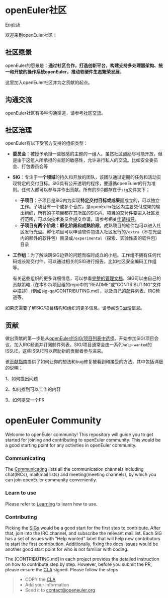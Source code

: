 # openEuler社区

[English](#en)



欢迎来到openEuler社区！



## 社区愿景

openEuler的愿景是：**通过社区合作，打造创新平台，构建支持多处理器架构、统一和开放的操作系统openEuler，推动软硬件生态繁荣发展**。



这里加入openEuler社区并为之贡献的起点。



## 沟通交流


openEuler社区有多种沟通渠道，请参考[社区交流](/zh/communication/)。



## 社区治理


openEuler有以下受官方支持的组织类型：

+ **委员会**：被授予承担一些敏感的主题的一组人。虽然社区鼓励尽可能开放，但是由于这组人所承担的主题的敏感性，允许进行私人的交流。比如安全委员会、打包委员会等

+ **SIG**：专注于**一个领域**的持久和开放的团队，该团队通过定期的任务和活动实现特定的交付目标。SIG具有公开透明的程序，要遵循openEuler的行为准则。任何人都可以参与并作出贡献。所有的SIG都存在于`sig`文件夹下；
  + **子项目**：子项目是SIG内为实现**特定交付目标或成果**而成立的，可以独立工作。子项目有一个或多个仓库，是openEuler社区内主要交付成果的输出组织，所有的子项目都在其所属的SIG内。项目的交付件要进入社区发行范围，可以向技术委员会提交申请，请参考相关[申请指导](technical-committee/governance/README.md)。
  + **子项目有两个阶段：孵化阶段和成熟阶段**。成熟项目的软件包可以进入社区发行光盘。孵化项目可以申请软件包进入社区发行的`/extra`（不在光盘内的额外的软件包）目录或`/experimental`（探索、实验性质的软件包）目录

+ **工作组**：为了解决跨SIG边界的问题而临时成立的小组。工作组不拥有任何代码或长期交付件。可以通过相关的SIG进行报告。比如社区安全编码工作组等。

  有关这些组织的更多详细信息，可以参看[完整的管理文档](governance.md)。SIG可以由自己的贡献策略（在本SIG/项目组的repo中的”README“或”CONTRIBUTING“文件中描述）（例如sig-qa/CONTRIBUTING.md），以及自己的邮件列表、IRC频道等。

如果您需要了解SIG/项目结构和组织的更多信息，请参阅[SIG治理](technical-committee/governance/SIG-goveranace.md)信息。



## 贡献


做出贡献的第一步是从[openEuler的SIG/项目列表中选择](SIG-list.md)。开始参加SIG/项目会议，加入IRC频道并订阅邮件列表。SIG/项目通常会由一系列`help-wanted`的ISSUE，这些ISSUE可以帮助新的贡献者参与进来。

该[贡献指南](guide/README.md)提供了如何让你的想法和bug修复被看到和接受的方法，其中包括详细的说明：

1、如何提出问题

2、如何找到可以工作的内容

3、如何提交一个PR




<h1 id="en">openEuler Community</h1>
Welcome to openEuler community! This repository will guide you to get started for joining and contributing to openEuler community. This would be a good starting point for any activities in openEuler community.

### Communicating

The [Communicating](https://gitee.com/openeuler/community/blob/master/en/communication.md) lists all the communication channels including chat(IRCs), mail(mail lists) and meeting(meeting channels), by which you can join openEuler community conveniently.

### Learn to use

Please refer to [Learning](https://gitee.com/openeuler/community/blob/master/en/use-guide.md) to learn how to use.

### Contributing

Picking the [SIGs](https://gitee.com/openeuler/community/blob/master/en/Sigs.md) would be a good start for the first step to contribute. After that, join into the IRC channel, and subscribe the relevant mail list. Each SIG has a set of issues with "Help wanted" label that will help new contributors to start the first contribution. Additionally, fixing the docs issues would be another good start point for who is not familiar with coding.

The [CONTRIBUTING.md] in each project provides the detailed instruction on how to contribute step by step. However, before you submit the PR, please ensure the [CLA](https://gitee.com/openeuler/community/blob/master/en/CLA.md) signed. Please follow the steps

> - COPY the [CLA](https://gitee.com/openeuler/community/blob/master/en/CLA.md)
> - Add your information
> - Send it to [contact@openeuler.org](mailto:contact@openeuler.org)